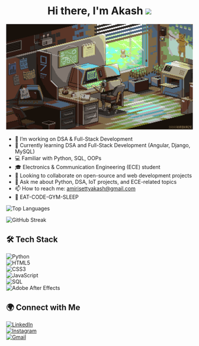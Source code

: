 <div align="center">

# Hi there, I'm Akash <img src="https://raw.githubusercontent.com/MartinHeinz/MartinHeinz/master/wave.gif" width="30px">

![My GIF](https://github.com/AkashAmirisetty/AkashAmirisetty/blob/main/akash2.gif)

</div>

- 🔭 I’m working on DSA & Full-Stack Development
- 🌱 Currently learning DSA and Full-Stack Development (Angular, Django, MySQL)
- 💻 Familiar with Python, SQL, OOPs
- 🎓 Electronics & Communication Engineering (ECE) student
- 👯 Looking to collaborate on open-source and web development projects
- 💬 Ask me about Python, DSA, IoT projects, and ECE-related topics
- 📫 How to reach me: amirisettyakash@gmail.com
- 🔄 EAT-CODE-GYM-SLEEP

![Top Languages](https://github-readme-stats.vercel.app/api/top-langs/?username=AkashAmirisetty&layout=compact&theme=radical)

![GitHub Streak](https://streak-stats.demolab.com/?user=AkashAmirisetty&theme=dark)



## 🛠️ Tech Stack  
![Python](https://img.shields.io/badge/Python-3776AB?style=for-the-badge&logo=python&logoColor=white)  
![HTML5](https://img.shields.io/badge/HTML5-E34F26?style=for-the-badge&logo=html5&logoColor=white)  
![CSS3](https://img.shields.io/badge/CSS3-1572B6?style=for-the-badge&logo=css3&logoColor=white)  
![JavaScript](https://img.shields.io/badge/JavaScript-F7DF1E?style=for-the-badge&logo=javascript&logoColor=black)  
![SQL](https://img.shields.io/badge/SQL-4479A1?style=for-the-badge&logo=mysql&logoColor=white)  
![Adobe After Effects](https://img.shields.io/badge/Adobe%20After%20Effects-9999FF?style=for-the-badge&logo=adobeaftereffects&logoColor=white)  

## 🌍 Connect with Me  
[![LinkedIn](https://img.shields.io/badge/LinkedIn-0A66C2?style=for-the-badge&logo=linkedin&logoColor=white)](https://www.linkedin.com/in/akashamirisetty)  
[![Instagram](https://img.shields.io/badge/Instagram-E4405F?style=for-the-badge&logo=instagram&logoColor=white)](https://www.instagram.com/akash._ig)  
[![Gmail](https://img.shields.io/badge/Gmail-D14836?style=for-the-badge&logo=gmail&logoColor=white)](mailto:amirisettyakash@gmail.com)  
